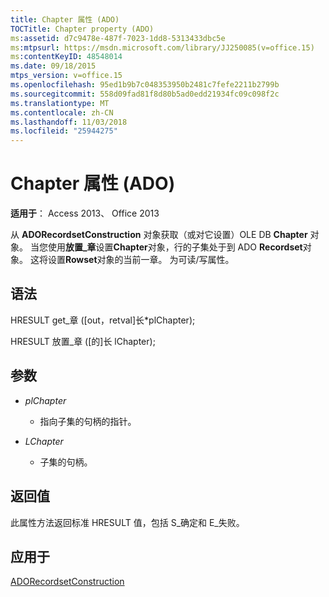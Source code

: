 ```yaml
---
title: Chapter 属性 (ADO)
TOCTitle: Chapter property (ADO)
ms:assetid: d7c9478e-487f-7023-1dd8-5313433dbc5e
ms:mtpsurl: https://msdn.microsoft.com/library/JJ250085(v=office.15)
ms:contentKeyID: 48548014
ms.date: 09/18/2015
mtps_version: v=office.15
ms.openlocfilehash: 95ed1b9b7c048353950b2481c7fefe2211b2799b
ms.sourcegitcommit: 558d09fad81f8d80b5ad0edd21934fc09c098f2c
ms.translationtype: MT
ms.contentlocale: zh-CN
ms.lasthandoff: 11/03/2018
ms.locfileid: "25944275"
---
```

# <a name="chapter-property-ado"></a>Chapter 属性 (ADO)


**适用于**： Access 2013、 Office 2013
 

从 **ADORecordsetConstruction** 对象获取（或对它设置）OLE DB **Chapter** 对象。 当您使用**放置\_章**设置**Chapter**对象，行的子集处于到 ADO **Recordset**对象。 这将设置**Rowset**对象的当前一章。 为可读/写属性。

## <a name="syntax"></a>语法

HRESULT get\_章 (\[out，retval\]长\*plChapter);

HRESULT 放置\_章 (\[的\]长 lChapter);

## <a name="parameters"></a>参数

- *plChapter*

  - 指向子集的句柄的指针。

- *LChapter*

  - 子集的句柄。

## <a name="return-values"></a>返回值

此属性方法返回标准 HRESULT 值，包括 S\_确定和 E\_失败。

## <a name="applies-to"></a>应用于

[ADORecordsetConstruction](adorecordsetconstruction-interface-ado.md)

